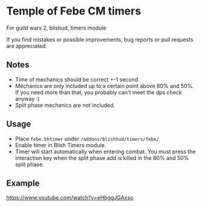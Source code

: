 # Temple of Febe CM timers
For guild wars 2, blishud, timers module

If you find mistakes or possible improvements, bug reports or pull requests are appreciated.

## Notes
- Time of mechanics should be correct +-1 second.
- Mechanics are only included up to a certain point above 80% and 50%. If you need more than that, you probably can't meet the dps check anyway :)
- Split phase mechanics are not included.

## Usage
- Place `febe.bhtimer` under `/addons/blishhud/timers/febe/`
- Enable timer in Blish Timers module.
- Timer will start automatically when entering combat. You must press the interaction key when the split phase add is killed in the 80% and 50% split phase.

## Example
https://www.youtube.com/watch?v=eHbggJGAxso
